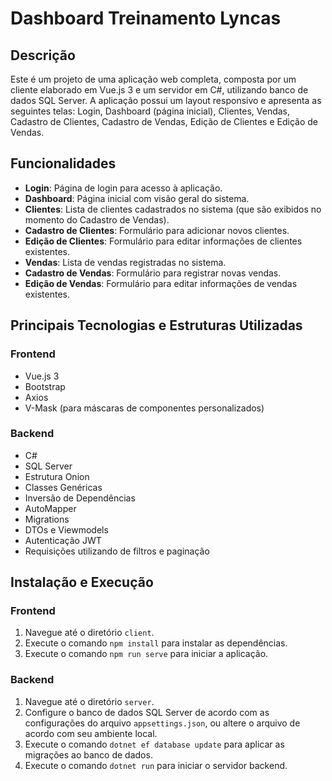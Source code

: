 # Dashboard Treinamento Lyncas

## Descrição
Este é um projeto de uma aplicação web completa, composta por um cliente elaborado em Vue.js 3 e um servidor em C#, utilizando banco de dados SQL Server.
A aplicação possui um layout responsivo e apresenta as seguintes telas: Login, Dashboard (página inicial), Clientes, Vendas, Cadastro de Clientes, Cadastro de Vendas, Edição de Clientes e Edição de Vendas.

## Funcionalidades

- **Login**: Página de login para acesso à aplicação.
- **Dashboard**: Página inicial com visão geral do sistema.
- **Clientes**: Lista de clientes cadastrados no sistema (que são exibidos no momento do Cadastro de Vendas).
- **Cadastro de Clientes**: Formulário para adicionar novos clientes.
- **Edição de Clientes**: Formulário para editar informações de clientes existentes.
- **Vendas**: Lista de vendas registradas no sistema.
- **Cadastro de Vendas**: Formulário para registrar novas vendas.
- **Edição de Vendas**: Formulário para editar informações de vendas existentes.

## Principais Tecnologias e Estruturas Utilizadas

### Frontend
- Vue.js 3
- Bootstrap
- Axios
- V-Mask (para máscaras de componentes personalizados)

### Backend
- C#
- SQL Server
- Estrutura Onion
- Classes Genéricas
- Inversão de Dependências
- AutoMapper
- Migrations
- DTOs e Viewmodels
- Autenticação JWT
- Requisições utilizando de filtros e paginação

## Instalação e Execução

### Frontend
1. Navegue até o diretório `client`.
2. Execute o comando `npm install` para instalar as dependências.
3. Execute o comando `npm run serve` para iniciar a aplicação.

### Backend
1. Navegue até o diretório `server`.
2. Configure o banco de dados SQL Server de acordo com as configurações do arquivo `appsettings.json`, ou altere o arquivo de acordo com seu ambiente local.
3. Execute o comando `dotnet ef database update` para aplicar as migrações ao banco de dados.
4. Execute o comando `dotnet run` para iniciar o servidor backend.
